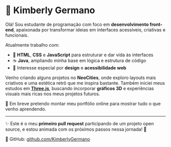 # 🌸 Kimberly Germano

Olá! Sou estudante de programação com foco em **desenvolvimento front-end**, apaixonada por transformar ideias em interfaces acessíveis, criativas e funcionais.

Atualmente trabalho com:
- 🧱 **HTML**, **CSS** e **JavaScript** para estruturar e dar vida às interfaces
- ☕ **Java**, ampliando minha base em lógica e estrutura de código
- 🎨 Interesse especial por **design** e **acessibilidade web**

Venho criando alguns projetos no **NeoCities**, onde exploro layouts mais criativos e uma estética retrô que me inspira bastante. Também iniciei meus estudos em **[Three.js](https://threejs.org/)**, buscando incorporar **gráficos 3D** e experiências visuais mais ricas nos meus projetos futuros.

📁 Em breve pretendo montar meu portfólio online para mostrar tudo o que venho aprendendo.

---

✨ Este é o meu **primeiro pull request** participando de um projeto open source, e estou animada com os próximos passos nessa jornada! 🚀

🔗 GitHub: [github.com/KimberlyGermano](https://github.com/KimberlyGermano)
